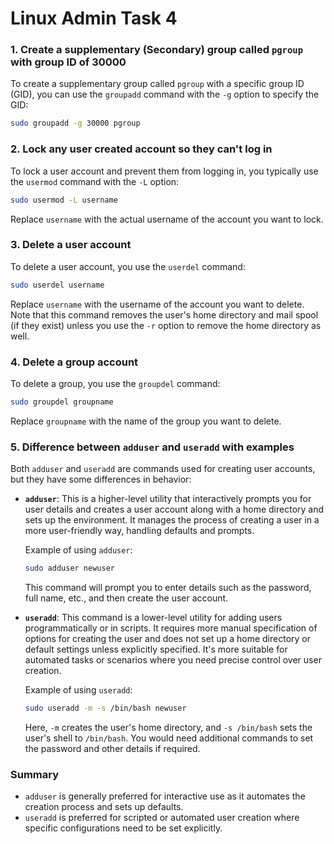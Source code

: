 # Linux Admin Task 4


### 1. Create a supplementary (Secondary) group called `pgroup` with group ID of 30000

To create a supplementary group called `pgroup` with a specific group ID (GID), you can use the `groupadd` command with the `-g` option to specify the GID:

```bash
sudo groupadd -g 30000 pgroup
```

### 2. Lock any user created account so they can't log in

To lock a user account and prevent them from logging in, you typically use the `usermod` command with the `-L` option:

```bash
sudo usermod -L username
```

Replace `username` with the actual username of the account you want to lock.

### 3. Delete a user account

To delete a user account, you use the `userdel` command:

```bash
sudo userdel username
```

Replace `username` with the username of the account you want to delete. Note that this command removes the user's home directory and mail spool (if they exist) unless you use the `-r` option to remove the home directory as well.

### 4. Delete a group account

To delete a group, you use the `groupdel` command:

```bash
sudo groupdel groupname
```

Replace `groupname` with the name of the group you want to delete.

### 5. Difference between `adduser` and `useradd` with examples

Both `adduser` and `useradd` are commands used for creating user accounts, but they have some differences in behavior:

- **`adduser`**: This is a higher-level utility that interactively prompts you for user details and creates a user account along with a home directory and sets up the environment. It manages the process of creating a user in a more user-friendly way, handling defaults and prompts.

  Example of using `adduser`:

  ```bash
  sudo adduser newuser
  ```

  This command will prompt you to enter details such as the password, full name, etc., and then create the user account.

- **`useradd`**: This command is a lower-level utility for adding users programmatically or in scripts. It requires more manual specification of options for creating the user and does not set up a home directory or default settings unless explicitly specified. It's more suitable for automated tasks or scenarios where you need precise control over user creation.

  Example of using `useradd`:

  ```bash
  sudo useradd -m -s /bin/bash newuser
  ```

  Here, `-m` creates the user's home directory, and `-s /bin/bash` sets the user's shell to `/bin/bash`. You would need additional commands to set the password and other details if required.

### Summary

- `adduser` is generally preferred for interactive use as it automates the creation process and sets up defaults.
- `useradd` is preferred for scripted or automated user creation where specific configurations need to be set explicitly.








    










